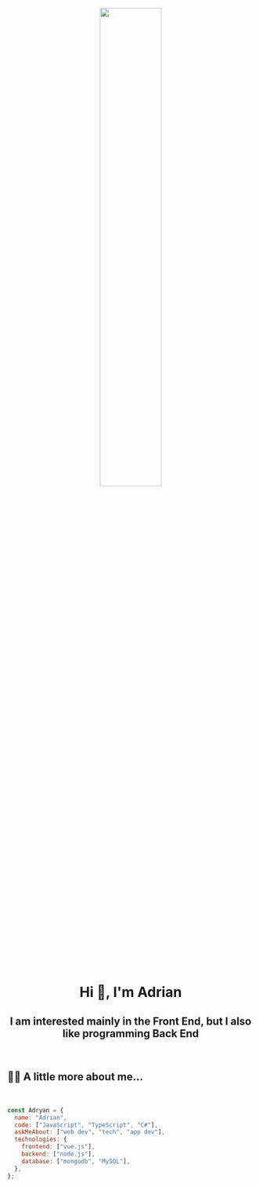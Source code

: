 <p align="center">
  <img align="center" src="https://i.imgur.com/OX40xtb.png" width="50%">
</p>
<h1 align="center">Hi 👋, I'm Adrian</h1>
<h2 align="center">I am interested mainly in the Front End, but I also like programming Back End</h2>
<br>

<h2>🙋‍♂️  A little more about me...</h2>
<br>

```js
const Adryan = {
  name: "Adrian",
  code: ["JavaScript", "TypeScript", "C#"],
  askMeAbout: ["web dev", "tech", "app dev"],
  technologies: {
    frontend: ["vue.js"],
    backend: ["node.js"],
    database: ["mongodb", "MySQL"],
  },
};
```
